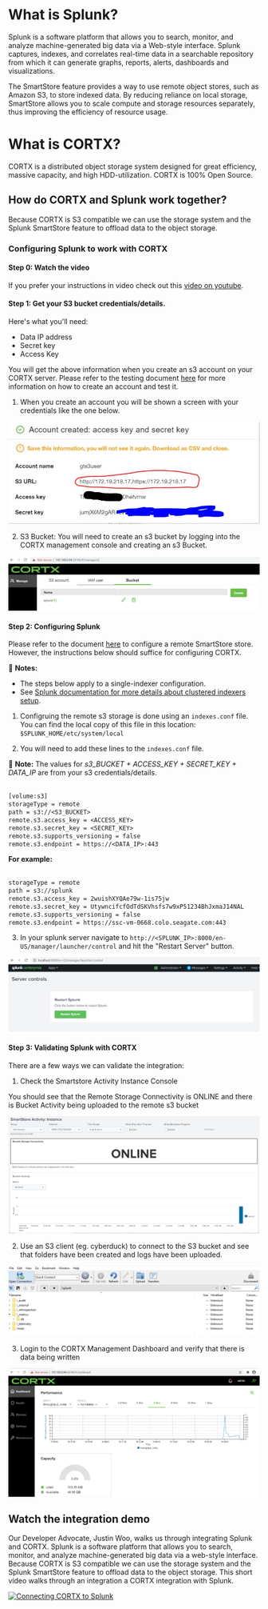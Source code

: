 # What is Splunk?

Splunk is a software platform that allows you to search, monitor, and analyze machine-generated big data via a Web-style interface. Splunk captures, indexes, and correlates real-time data in a searchable repository from which it can generate graphs, reports, alerts, dashboards and visualizations.

The SmartStore feature provides a way to use remote object stores, such as Amazon S3, to store indexed data. By reducing reliance on local storage, SmartStore allows you to scale compute and storage resources separately, thus improving the efficiency of resource usage.

# What is CORTX?

CORTX is a distributed object storage system designed for great efficiency, massive capacity, and high HDD-utilization. CORTX is 100% Open Source.

## How do CORTX and Splunk work together?

Because CORTX is S3 compatible we can use the storage system and the Splunk SmartStore feature to offload data to the object storage.

### Configuring Splunk to work with CORTX

#### Step 0: Watch the video

If you prefer your instructions in video check out this [video on youtube](http://bit.ly/cortx-splunk).

#### Step 1: Get your S3 bucket credentials/details.

Here's what you'll need:

* Data IP address 
* Secret key 
* Access Key

You will get the above information when you create an s3 account on your CORTX server. Please refer to the testing document [here](https://github.com/Seagate/cortx/blob/main/doc/testing_io.rst) for more information on how to create an account and test it.

1. When you create an account you will be shown a screen with your credentials like the one below.

![image](images/s3credentials.png)

2. S3 Bucket: You will need to create an s3 bucket by logging into the CORTX management console and creating an s3 Bucket.

![image](images/s3Bucket.png)

#### Step 2: Configuring Splunk

Please refer to the document [here](https://docs.splunk.com/Documentation/Splunk/8.0.6/Indexer/ConfigureremotestoreforSmartStore) to configure a remote SmartStore store. However, the instructions below should suffice for configuring CORTX. 

:page_with_curl: **Notes:** 

* The steps below apply to a single-indexer configuration. 
* See [Splunk documentation for more details about clustered indexers setup](https://docs.splunk.com/Documentation/Splunk/8.1.1/Indexer/UsetheCLI).

1. Configruing the remote s3 storage is done using an `indexes.conf` file. You can find the local copy of this file in this location: `$SPLUNK_HOME/etc/system/local`  

2. You will need to add these lines to the `indexes.conf` file.

:page_with_curl: **Note:** The values for *s3_BUCKET + ACCESS_KEY + SECRET_KEY + DATA_IP* are from your s3 credentials/details. 

```shell

[volume:s3]
storageType = remote
path = s3://<S3_BUCKET>
remote.s3.access_key = <ACCESS_KEY>
remote.s3.secret_key = <SECRET_KEY>
remote.s3.supports_versioning = false
remote.s3.endpoint = https://<DATA_IP>:443
```

**For example:**

```shell

storageType = remote
path = s3://splunk
remote.s3.access_key = 2wuishXYQAe79w-1is75jw
remote.s3.secret_key = UtywncifcfOdTdSKVhsfs7w9xP51234BhJxmaJ14NAL
remote.s3.supports_versioning = false
remote.s3.endpoint = https://ssc-vm-0668.colo.seagate.com:443
```

3. In your splunk server navigate to `http://<SPLUNK_IP>:8000/en-US/manager/launcher/control` and hit the "Restart Server" button.

![image](images/restartSplunk.png)

#### Step 3: Validating Splunk with CORTX

There are a few ways we can validate the integration:

1) Check the Smartstore Activity Instance Console

You should see that the Remote Storage Connectivity is ONLINE and there is Bucket Activity being uploaded to the remote s3 bucket

![image](images/serverOnline.png)

2) Use an S3 client (eg. cyberduck) to connect to the S3 bucket and see that folders have been created and logs have been uploaded.

![image](images/cyberduck.png)

3) Login to the CORTX Management Dashboard and verify that there is data being written

![image](images/CORTXdashboard.png)

## Watch the integration demo 

Our Developer Advocate, Justin Woo, walks us through integrating Splunk and CORTX. Splunk is a software platform that allows you to search, monitor, and analyze machine-generated big data via a web-style interface. Because CORTX is S3 compatible we can use the storage system and the Splunk SmartStore feature to offload data to the object storage. This short video walks through an integration a CORTX integration with Splunk. 
   
[![Connecting CORTX to Splunk](https://img.youtube.com/vi/rBAIloua4p0/0.jpg)](https://www.youtube.com/watch?v=rBAIloua4p0)
